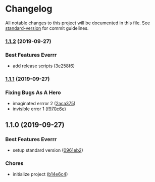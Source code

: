 # Changelog

All notable changes to this project will be documented in this file. See [standard-version](https://github.com/conventional-changelog/standard-version) for commit guidelines.

### [1.1.2](https://github.com/vtenq/conventional-commits-demo/compare/v1.1.1...v1.1.2) (2019-09-27)


### Best Features Everrr

* add release scripts ([3e258f6](https://github.com/vtenq/conventional-commits-demo/commit/3e258f6))

### [1.1.1](https://github.com/vtenq/conventional-commits-demo/compare/v1.1.0...v1.1.1) (2019-09-27)


### Fixing Bugs As A Hero

* imaginated errror 2 ([2aca375](https://github.com/vtenq/conventional-commits-demo/commit/2aca375))
* invisible error 1 ([f970c6e](https://github.com/vtenq/conventional-commits-demo/commit/f970c6e))

## 1.1.0 (2019-09-27)


### Best Features Everrr

* setup standard version ([0961eb2](https://github.com/vtenq/conventional-commits-demo/commit/0961eb2))


### Chores

* initialize project ([b14e6c4](https://github.com/vtenq/conventional-commits-demo/commit/b14e6c4))
